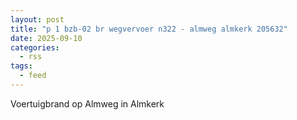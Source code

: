 ```yaml
---
layout: post
title: "p 1 bzb-02 br wegvervoer n322 - almweg almkerk 205632"
date: 2025-09-10
categories: 
  - rss
tags: 
  - feed
---
```


Voertuigbrand op Almweg in Almkerk
